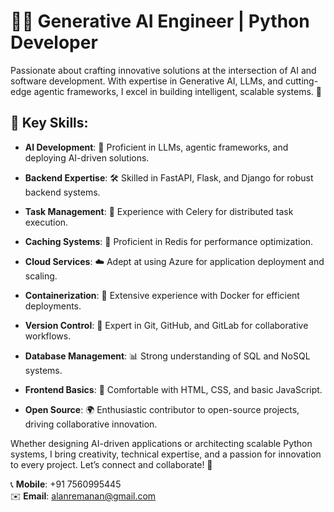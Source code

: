 # 👨‍💻 Generative AI Engineer | Python Developer

Passionate about crafting innovative solutions at the intersection of AI and software development. With expertise in Generative AI, LLMs, and cutting-edge agentic frameworks, I excel in building intelligent, scalable systems. 🚀

## 🌟 Key Skills:

- **AI Development**: 🤖 Proficient in LLMs, agentic frameworks, and deploying AI-driven solutions.

- **Backend Expertise**: 🛠️ Skilled in FastAPI, Flask, and Django for robust backend systems.

- **Task Management**: 🔄 Experience with Celery for distributed task execution.

- **Caching Systems**: 🧊 Proficient in Redis for performance optimization.

- **Cloud Services**: ☁️ Adept at using Azure for application deployment and scaling.

- **Containerization**: 🐳 Extensive experience with Docker for efficient deployments.

- **Version Control**: 🔧 Expert in Git, GitHub, and GitLab for collaborative workflows.

- **Database Management**: 📊 Strong understanding of SQL and NoSQL systems.

- **Frontend Basics**: 🎨 Comfortable with HTML, CSS, and basic JavaScript.

- **Open Source**: 🌍 Enthusiastic contributor to open-source projects, driving collaborative innovation.

Whether designing AI-driven applications or architecting scalable Python systems, I bring creativity, technical expertise, and a passion for innovation to every project. Let’s connect and collaborate! 🤝

📞 **Mobile**: +91 7560995445  
✉️ **Email**: alanremanan@gmail.com
